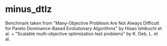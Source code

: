# minus_dtlz
Benchmark taken from "Many-Objective Problesm Are Not Always Difficult for Pareto Dominance-Based Evolutionary Algorithms" by Hisao Ishibuchi et al. + "Scalable multi-objective optimization test problems" by K. Deb, L. et al. 
